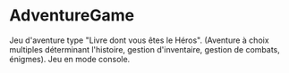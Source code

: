 # AdventureGame
Jeu d'aventure type "Livre dont vous êtes le Héros". (Aventure à choix multiples déterminant l'histoire, gestion d'inventaire, gestion de combats, énigmes). Jeu en mode console.
